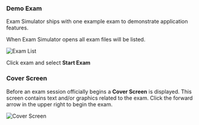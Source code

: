 ### Demo Exam

Exam Simulator ships with one example exam to demonstrate application features.

When Exam Simulator opens all exam files will be listed.

![Exam List](https://s3.amazonaws.com/electron-exam/general/getting-started-1.PNG)

Click exam and select **Start Exam**

### Cover Screen

Before an exam session officially begins a **Cover Screen** is displayed. This screen contains text and/or graphics related to the exam. Click the forward arrow in the upper right to begin the exam.

![Cover Screen](https://s3.amazonaws.com/electron-exam/general/getting-started-2.PNG)
